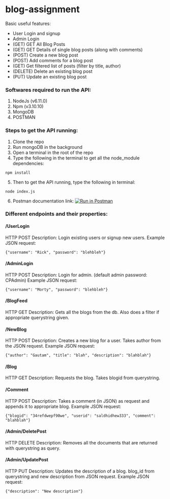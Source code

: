 # blog-assignment

Basic useful features:
* User Login and signup
* Admin Login
* (GET) GET All Blog Posts
* (GET) GET Details of single blog posts (along with comments)
* (POST) Create a new blog post
* (POST) Add comments for a blog post
* (GET) Get filtered list of posts (filter by title, author)
* (DELETE) Delete an existing blog post
* (PUT) Update an existing blog post

### Softwares required to run the API: 

1. NodeJs (v6.11.0)
2. Npm (v3.10.10)
3. MongoDB
4. POSTMAN

### Steps to get the API running: 
	
1. Clone the repo
2. Run mongoDB in the background
3. Open a terminal in the root of the repo
4. Type the following in the terminal to get all the node_module dependencies:
```
npm install
```
5. Then to get the API running, type the following in terminal: 
```	
node index.js
```
6. Postman documentation link: [![Run in Postman](https://run.pstmn.io/button.svg)](https://app.getpostman.com/run-collection/2dfdaa126f6b68264b1f)

### Different endpoints and their properties: 

#### /UserLogin
HTTP POST
Description: Login existing users or signup new users.
Example JSON request: 
```
{"username": "Rick", "password": "blehbleh"}
```

#### /AdminLogin
HTTP POST
Description: Login for admin. (default admin password: CPAdmin)
Example JSON request:
```
{"username": "Morty", "password": "blehbleh"}
```
#### /BlogFeed
HTTP GET
Description: Gets all the blogs from the db. Also does a filter if appropriate querystring given.
#### /NewBlog
HTTP POST
Description: Creates a new blog for a user. Takes author from the JSON request.
Example JSON request: 
```
{"author": "Gautam", "title": "blah", "description": "blahblah"}
```
#### /Blog
HTTP GET
Description: Requests the blog. Takes blogid from querystring.
#### /Comment
HTTP POST
Description: Takes a comment (in JSON) as request and appends it to appropriate blog.
Example JSON request:
```
{"blogid": "34refdwepf90we", "userid": "saldhidhew333", "comment": "blahblah"}
```
#### /Admin/DeletePost
HTTP DELETE
Description: Removes all the documents that are returned with querystring as query.
#### /Admin/UpdatePost
HTTP PUT
Description: Updates the description of a blog. blog_id from querystring and new description from JSON request.
Example JSON request:
```
{"description": "New description"}
```
